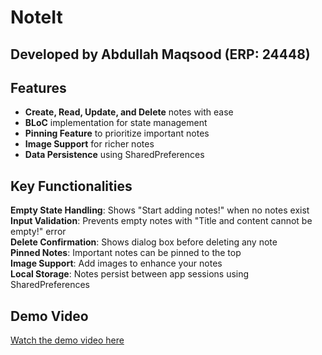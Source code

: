 # NoteIt

## Developed by Abdullah Maqsood (ERP: 24448)

## Features

- **Create, Read, Update, and Delete** notes with ease
- **BLoC** implementation for state management
- **Pinning Feature** to prioritize important notes
- **Image Support** for richer notes
- **Data Persistence** using SharedPreferences

## Key Functionalities

**Empty State Handling**: Shows "Start adding notes!" when no notes exist  
**Input Validation**: Prevents empty notes with "Title and content cannot be empty!" error  
**Delete Confirmation**: Shows dialog box before deleting any note  
**Pinned Notes**: Important notes can be pinned to the top  
**Image Support**: Add images to enhance your notes  
**Local Storage**: Notes persist between app sessions using SharedPreferences  

## Demo Video

[Watch the demo video here](https://khiibaedu-my.sharepoint.com/:v:/g/personal/a_maqsood_24448_khi_iba_edu_pk/EdIPsERmwwBJliT4IFDvTvoB7AWaz5a_6jcRRC6OdKHZQA?nav=eyJyZWZlcnJhbEluZm8iOnsicmVmZXJyYWxBcHAiOiJPbmVEcml2ZUZvckJ1c2luZXNzIiwicmVmZXJyYWxBcHBQbGF0Zm9ybSI6IldlYiIsInJlZmVycmFsTW9kZSI6InZpZXciLCJyZWZlcnJhbFZpZXciOiJNeUZpbGVzTGlua0NvcHkifX0&e=9PLZ2x)
